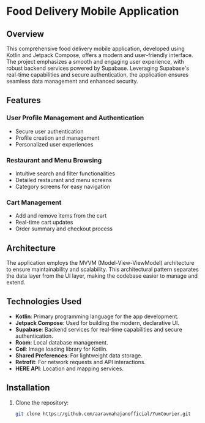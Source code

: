 # Food Delivery Mobile Application

## Overview

This comprehensive food delivery mobile application, developed using Kotlin and Jetpack Compose, offers a modern and user-friendly interface. The project emphasizes a smooth and engaging user experience, with robust backend services powered by Supabase. Leveraging Supabase's real-time capabilities and secure authentication, the application ensures seamless data management and enhanced security.

## Features

### User Profile Management and Authentication
- Secure user authentication
- Profile creation and management
- Personalized user experiences

### Restaurant and Menu Browsing
- Intuitive search and filter functionalities
- Detailed restaurant and menu screens
- Category screens for easy navigation

### Cart Management
- Add and remove items from the cart
- Real-time cart updates
- Order summary and checkout process

## Architecture
The application employs the MVVM (Model-View-ViewModel) architecture to ensure maintainability and scalability. This architectural pattern separates the data layer from the UI layer, making the codebase easier to manage and extend.

## Technologies Used
- **Kotlin**: Primary programming language for the app development.
- **Jetpack Compose**: Used for building the modern, declarative UI.
- **Supabase**: Backend services for real-time capabilities and secure authentication.
- **Room**: Local database management.
- **Coil**: Image loading library for Kotlin.
- **Shared Preferences**: For lightweight data storage.
- **Retrofit**: For network requests and API interactions.
- **HERE API**: Location and mapping services.

## Installation

1. Clone the repository:
   ```sh
   git clone https://github.com/aaravmahajanofficial/YumCourier.git
